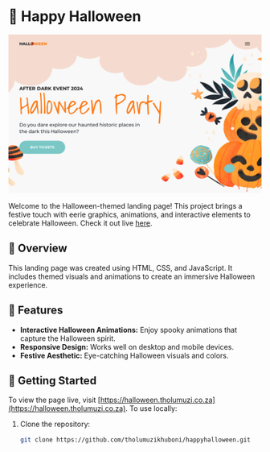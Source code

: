 # 🎃 Happy Halloween

![Halloween Preview](assets/images/happyhalloween.png)

Welcome to the Halloween-themed landing page! This project brings a festive touch with eerie graphics, animations, and interactive elements to celebrate Halloween. Check it out live [here](https://halloween.tholumuzi.co.za).

## 📖 Overview

This landing page was created using HTML, CSS, and JavaScript. It includes themed visuals and animations to create an immersive Halloween experience.

## 🎨 Features

- **Interactive Halloween Animations:** Enjoy spooky animations that capture the Halloween spirit.
- **Responsive Design:** Works well on desktop and mobile devices.
- **Festive Aesthetic:** Eye-catching Halloween visuals and colors.

## 🚀 Getting Started

To view the page live, visit [https://halloween.tholumuzi.co.za](https://halloween.tholumuzi.co.za). To use locally:

1. Clone the repository:
   ```bash
   git clone https://github.com/tholumuzikhuboni/happyhalloween.git
